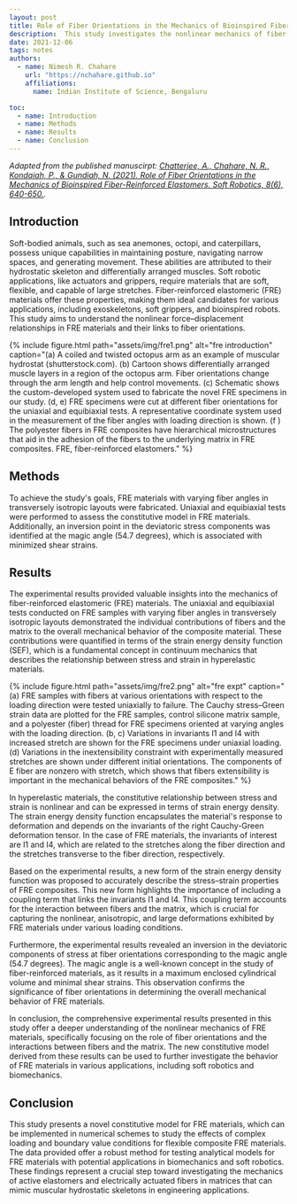 ```yaml
---
layout: post
title: Role of Fiber Orientations in the Mechanics of Bioinspired Fiber-Reinforced Elastomers
description:  This study investigates the nonlinear mechanics of fiber-reinforced elastomeric (FRE) materials, focusing on the role of fiber orientations and their interactions with the matrix. A new constitutive model, incorporating a coupling term in the strain energy density function, is proposed to accurately describe the stress-strain properties of FRE composites, with potential applications in soft robotics and biomechanics.
date: 2021-12-06
tags: notes
authors:
  - name: Nimesh R. Chahare
    url: "https://nchahare.github.io"
    affiliations:
      name: Indian Institute of Science, Bengaluru

toc:
  - name: Introduction
  - name: Methods
  - name: Results
  - name: Conclusion
---
```

*Adapted from the published manuscirpt: [Chatterjee, A., Chahare, N. R., Kondaiah, P., & Gundiah, N. (2021). Role of Fiber Orientations in the Mechanics of Bioinspired Fiber-Reinforced Elastomers. Soft Robotics, 8(6), 640-650.](https://www.liebertpub.com/doi/10.1089/soro.2019.0191).*

## Introduction

Soft-bodied animals, such as sea anemones, octopi, and caterpillars, possess unique capabilities in maintaining posture, navigating narrow spaces, and generating movement. These abilities are attributed to their hydrostatic skeleton and differentially arranged muscles. Soft robotic applications, like actuators and grippers, require materials that are soft, flexible, and capable of large stretches. Fiber-reinforced elastomeric (FRE) materials offer these properties, making them ideal candidates for various applications, including exoskeletons, soft grippers, and bioinspired robots. This study aims to understand the nonlinear force–displacement relationships in FRE materials and their links to fiber orientations.


<div class="row justify-content-sm-center">
{% include figure.html path="assets/img/fre1.png" alt="fre introduction" caption="(a) A coiled and twisted octopus arm as an example of muscular hydrostat (shutterstock.com). (b) Cartoon shows differentially arranged muscle layers in a region of the octopus arm. Fiber orientations change through the arm length and help control movements. (c) Schematic shows the custom-developed system used to fabricate the novel FRE specimens in our study. (d, e) FRE specimens were cut at different fiber orientations for the uniaxial and equibiaxial tests. A representative coordinate system used in the measurement of the fiber angles with loading direction is shown. (f ) The polyester fibers in FRE composites have hierarchical microstructures that aid in the adhesion of the fibers to the underlying matrix in FRE composites. FRE, fiber-reinforced elastomers." %}
</div>

## Methods

To achieve the study's goals, FRE materials with varying fiber angles in transversely isotropic layouts were fabricated. Uniaxial and equibiaxial tests were performed to assess the constitutive model in FRE materials. Additionally, an inversion point in the deviatoric stress components was identified at the magic angle (54.7 degrees), which is associated with minimized shear strains.

## Results

The experimental results provided valuable insights into the mechanics of fiber-reinforced elastomeric (FRE) materials. The uniaxial and equibiaxial tests conducted on FRE samples with varying fiber angles in transversely isotropic layouts demonstrated the individual contributions of fibers and the matrix to the overall mechanical behavior of the composite material. These contributions were quantified in terms of the strain energy density function (SEF), which is a fundamental concept in continuum mechanics that describes the relationship between stress and strain in hyperelastic materials.

<div class="row justify-content-sm-center">
{% include figure.html path="assets/img/fre2.png" alt="fre expt" caption="(a) FRE samples with fibers at various orientations with respect to the loading direction were tested uniaxially to failure. The Cauchy stress–Green strain data are plotted for the FRE samples, control silicone matrix sample, and a polyester (fiber) thread for FRE specimens oriented at varying angles with the loading direction. (b, c) Variations in invariants I1 and I4 with increased stretch are shown for the FRE specimens under uniaxial loading. (d) Variations in the inextensibility constraint with experimentally measured stretches are shown under different initial orientations. The components of E fiber are nonzero with stretch, which shows that fibers extensibility is important in the mechanical behaviors of the FRE composites." %}
</div>

In hyperelastic materials, the constitutive relationship between stress and strain is nonlinear and can be expressed in terms of strain energy density. The strain energy density function encapsulates the material's response to deformation and depends on the invariants of the right Cauchy-Green deformation tensor. In the case of FRE materials, the invariants of interest are I1 and I4, which are related to the stretches along the fiber direction and the stretches transverse to the fiber direction, respectively.

Based on the experimental results, a new form of the strain energy density function was proposed to accurately describe the stress–strain properties of FRE composites. This new form highlights the importance of including a coupling term that links the invariants I1 and I4. This coupling term accounts for the interaction between fibers and the matrix, which is crucial for capturing the nonlinear, anisotropic, and large deformations exhibited by FRE materials under various loading conditions.

Furthermore, the experimental results revealed an inversion in the deviatoric components of stress at fiber orientations corresponding to the magic angle (54.7 degrees). The magic angle is a well-known concept in the study of fiber-reinforced materials, as it results in a maximum enclosed cylindrical volume and minimal shear strains. This observation confirms the significance of fiber orientations in determining the overall mechanical behavior of FRE materials.

In conclusion, the comprehensive experimental results presented in this study offer a deeper understanding of the nonlinear mechanics of FRE materials, specifically focusing on the role of fiber orientations and the interactions between fibers and the matrix. The new constitutive model derived from these results can be used to further investigate the behavior of FRE materials in various applications, including soft robotics and biomechanics.

## Conclusion

This study presents a novel constitutive model for FRE materials, which can be implemented in numerical schemes to study the effects of complex loading and boundary value conditions for flexible composite FRE materials. The data provided offer a robust method for testing analytical models for FRE materials with potential applications in biomechanics and soft robotics. These findings represent a crucial step toward investigating the mechanics of active elastomers and electrically actuated fibers in matrices that can mimic muscular hydrostatic skeletons in engineering applications.